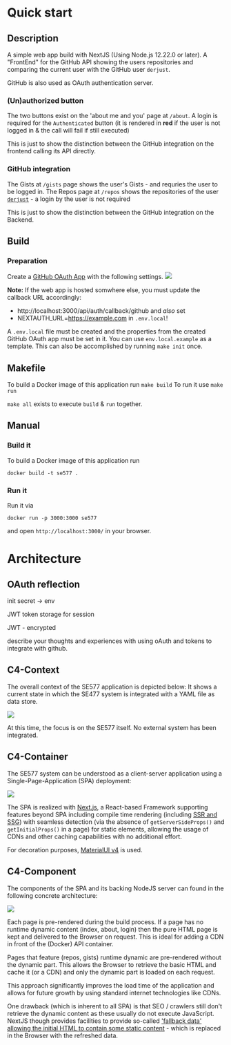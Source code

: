 # Quick start

## Description

A simple web app build with NextJS (Using Node.js 12.22.0 or later).
A "FrontEnd" for the GitHub API showing the users repositories and comparing
the current user with the GitHub user `derjust`.

GitHub is also used as OAuth authentication server.

### (Un)authorized button
The two buttons exist on the 'about me and you' page at `/about`.
A login is required for the `Authenticated` button (it is rendered in **red** if the user is not logged in & the call will fail if still executed)


This is just to show the distinction between the GitHub integration on the frontend calling its API directly.

### GitHub integration

The Gists at `/gists` page shows the user's Gists - and requries the user to be logged in.
The Repos page at `/repos` shows the repositories of the user [`derjust`](https://github.com/derjust) - a login by the user is not required

This is just to show the distinction between the GitHub integration on the Backend.

## Build

### Preparation

Create a [GitHub OAuth App](https://docs.github.com/en/developers/apps/building-oauth-apps/creating-an-oauth-app) with the following settings.
![](arch/github-oauth.png)

**Note:** If the web app is hosted somwhere else, you must update the callback URL accordingly:
* http://localhost:3000/api/auth/callback/github and _also_ set
* NEXTAUTH_URL=https://example.com in `.env.local`!

A `.env.local` file must be created and the properties from the created GitHub OAuth app must be set in it.
You can use `env.local.example` as a template. This can also be accomplished by running `make init` once.

## Makefile
To build a Docker image of this application run `make build`
To run it use `make run`

`make all` exists to execute `build` & `run` together.

## Manual
### Build it

To build a Docker image of this application run

```
docker build -t se577 .
```

### Run it

Run it via

```
docker run -p 3000:3000 se577
```

and open `http://localhost:3000/` in your browser.


# Architecture

## OAuth reflection

init secret -> env

JWT token storage for session



JWT - encrypted


describe your thoughts and experiences with using oAuth and tokens to integrate with github.

## C4-Context

The overall context of the SE577 application is depicted below:
It shows a current state in which the SE477 system is integrated with a YAML file as data store.

![](./arch/c4_context.png)

At this time, the focus is on the SE577 itself. No external system has been integrated.

## C4-Container

The SE577 system can be understood as a client-server application using a Single-Page-Application (SPA) deployment:

![](./arch/c4_container.png)

The SPA is realized with [Next.js](https://nextjs.org/), a React-based Framework supporting features beyond SPA including compile time rendering (including [SSR and SSG](https://nextjs.org/docs/basic-features/data-fetching/overview)) with seamless detection (via the absence of `getServerSideProps()` and `getInitialProps()` in a page) for static elements, allowing the usage of CDNs and other caching capabilities with no additional effort.

For decoration purposes, [MaterialUI v4](https://v4.mui.com/) is used.

## C4-Component

The components of the SPA and its backing NodeJS server can found in the following concrete architecture:

![](./arch/c4_component.png)

Each page is pre-rendered during the build process.
If a page has no runtime dynamic content (index, about, login) then the pure HTML page is kept
and delivered to the Browser on request. This is ideal for adding a CDN in front of the
(Docker) API container.

Pages that feature (repos, gists) runtime dynamic are pre-rendered without the dynamic part.
This allows the Browser to retrieve the basic HTML and cache it (or a CDN) and only
the dynamic part is loaded on each request.

This approach significantly improves the load time of the application and allows for future
growth by using standard internet technologies like CDNs.

One drawback (which is inherent to all SPA) is that SEO / crawlers still don't retrieve
the dynamic content as these usually do not execute JavaScript. NextJS though provides
facilities to provide so-called ['fallback data' allowing the initial HTML to contain some
static content](https://nextjs.org/docs/basic-features/data-fetching/get-server-side-props#fetching-data-on-the-client-side) - which is replaced in the Browser with the refreshed data.
